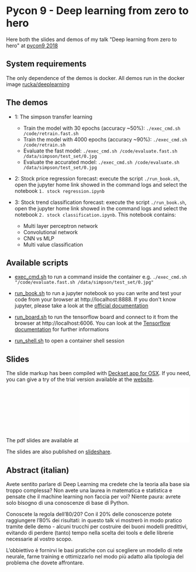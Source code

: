 # Pycon 9 - Deep learning from zero to hero

Here both the slides and demos of my talk "Deep learning from zero to hero" at [pycon9 2018](https://www.pycon.it/)

## System requirements
The only dependence of the demos is docker. All demos run in the docker image [rucka/deeplearning](https://hub.docker.com/r/rucka/deeplearning/)

## The demos

- 1: The simpson transfer learning
	- Train the model with 30 epochs (accuracy ~50%): `./exec_cmd.sh /code/retrain.fast.sh` 
	- Train the model with 4000 epochs (accuracy ~90%): `./exec_cmd.sh /code/retrain.sh` 
	- Evaluate the fast model: `./exec_cmd.sh /code/evaluate.fast.sh /data/simpson/test_set/0.jpg`
	- Evaluate the accurated model: `./exec_cmd.sh /code/evaluate.sh /data/simpson/test_set/0.jpg`
- 2: Stock price regression forecast: execute the script `./run_book.sh`, open the jupyter home link showed in the command logs and select the notebook `1. stock regression.ipynb`

- 3: Stock trend classification forecast: execute the script `./run_book.sh`, open the jupyter home link showed in the command logs and select the notebook `2. stock classification.ipynb`. This notebook contains:
	- Multi layer perceptron network
	- Convolutional network
	- CNN vs MLP
	- Multi value classification

## Available scripts
- [exec_cmd.sh](exec_cmd.sh) to run a command inside the container e.g. `./exec_cmd.sh "/code/evaluate.fast.sh /data/simpson/test_set/0.jpg"` 

- [run_book.sh](run_book.sh) to run a jupyter notebook so you can write and test your code from your browser at http://localhost:8888. If you don't know jupyter, please take a look at the [official documentation](https://jupyter-notebook.readthedocs.io/en/stable/)

- [run_board.sh](run_board.sh) to run the tensorflow board and connect to it from the browser at http://localhost:6006. You can look at the [Tensorflow documentation](https://www.tensorflow.org/programmers_guide/summaries_and_tensorboard) for further informations

- [run_shell.sh](run_shell.sh) to open a container shell session 

## Slides
The slide markup has been compiled with [Deckset app for OSX](http://www.decksetapp.com). If you need, you can give a try of the trial version available at the [website](http://www.decksetapp.com/try.html).

The pdf slides are available at ![](slides/slides.pdf)

The slides are also published on [slideshare](http://www.slideshare.net/rucka/deeplearning-from-zero-to-hero).

## Abstract (italian)
Avete sentito parlare di Deep Learning ma credete che la teoria alla base sia troppo complessa? Non avete una laurea in matematica e statistica e pensate che il machine learning non faccia per voi? Niente paura: avrete solo bisogno di una conoscenze di base di Python.

Conoscete la regola dell’80/20? Con il 20% delle conoscenze potete raggiungere l’80% dei risultati: in questo talk vi mostrerò in modo pratico tramite delle demo - alcuni trucchi per costruire dei buoni modelli predittivi, evitando di perdere (tanto) tempo nella scelta dei tools e delle librerie necessarie al vostro scopo.

L’obbiettivo è fornirvi le basi pratiche con cui scegliere un modello di rete neurale, farne training e ottimizzarlo nel modo più adatto alla tipologia del problema che dovete affrontare.

